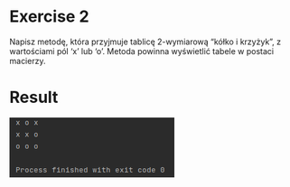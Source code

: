 # Exercise 2
Napisz metodę, która przyjmuje tablicę 2-wymiarową “kółko i krzyżyk”, z wartościami pól ‘x’ lub ‘o’.
Metoda powinna wyświetlić tabele w postaci macierzy.
# Result
![Result](./img.png?raw=true)